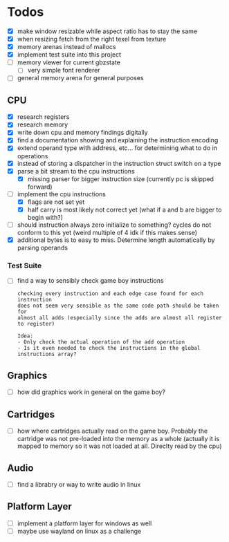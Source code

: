 # Todos

- [x]   make window resizable while aspect ratio has to stay the same
- [x]   when resizing fetch from the right texel from texture 
- [x]   memory arenas instead of mallocs
- [x]   implement test suite into this project
- [ ]   memory viewer for current gbzstate
    - [ ]   very simple font renderer
- [ ]   general memory arena for general purposes

## CPU

- [x]   research registers
- [x]   research memory
- [x]	write down cpu and memory findings digitally
- [x]   find a documentation showing and explaining the instruction encoding
- [x]   extend operand type with address, etc... for determining what to do in 
        operations
- [x]   instead of storing a dispatcher in the instruction struct switch on a type
- [x]	parse a bit stream to the cpu instructions
    - [x]    missing parser for bigger instruction size (currently pc is skipped forward)
- [ ]	implement the cpu instructions
    - [x]   flags are not set yet
    - [x]   half carry is most likely not correct yet (what if a and b are bigger to begin with?)
- [ ]   should instruction always zero initialize to something? 
        cycles do not conform  to this yet (weird multiple of 4 idk if this makes sense)
- [x]   additional bytes is to easy to miss. 
        Determine length automatically by parsing operands

### Test Suite

- [ ]   find a way to sensibly check game boy instructions

        checking every instruction and each edge case found for each instruction 
        does not seem very sensible as the same code path should be taken for 
        almost all adds (especially since the adds are almost all register to register)

        Idea: 
        - Only check the actual operation of the add operation
        - Is it even needed to check the instructions in the global instructions array?

## Graphics

- [ ]	how did graphics work in general on the game boy?

## Cartridges 

- [ ]	how where cartridges actually read on the game boy. 
        Probably the cartridge was not pre-loaded into the memory as a whole
        (actually it is mapped to memory so it was not loaded at all. Direclty 
        read by the cpu)

## Audio 

- [ ]	find a librabry or way to write audio in linux

## Platform Layer

- [ ]	implement a platform layer for windows as well
- [ ]	maybe use wayland on linux as a challenge
